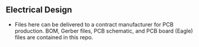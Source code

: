
## Electrical Design

- Files here can be delivered to a contract manufacturer for PCB production. BOM, Gerber files, PCB schematic, and PCB board (Eagle) files are contained in this repo.
